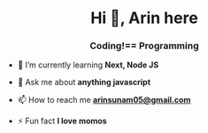 <h1 align="center">Hi 👋, Arin here</h1>
<h3 align="center">Coding!== Programming</h3>

- 🌱 I’m currently learning ****Next, Node JS****

- 💬 Ask me about **anything javascript**

- 📫 How to reach me **arinsunam05@gmail.com**

- ⚡ Fun fact **I love momos**



